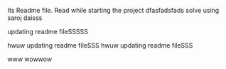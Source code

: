 Its Readme file. Read while starting the project
dfasfadsfads
solve using saroj daisss


updating readme fileSSSSS

hwuw
updating readme fileSSS
hwuw
updating readme fileSSS

www
wowwow


